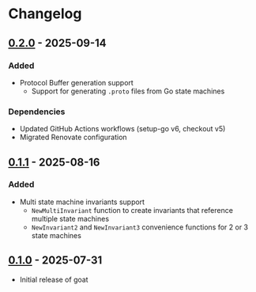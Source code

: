 # Changelog

## [0.2.0](https://github.com/goatx/goat/releases/tag/v0.2.0) - 2025-09-14

### Added
- Protocol Buffer generation support
  - Support for generating `.proto` files from Go state machines

### Dependencies
- Updated GitHub Actions workflows (setup-go v6, checkout v5)
- Migrated Renovate configuration

## [0.1.1](https://github.com/goatx/goat/releases/tag/v0.1.1) - 2025-08-16

### Added
- Multi state machine invariants support
  - `NewMultiInvariant` function to create invariants that reference multiple state machines
  - `NewInvariant2` and `NewInvariant3` convenience functions for 2 or 3 state machines

## [0.1.0](https://github.com/goatx/goat/releases/tag/v0.1.0) - 2025-07-31

- Initial release of goat
